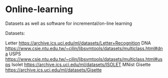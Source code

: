 # Online-learning
Datasets as well as software for incremental/on-line learning

Datasets:

Letter  https://archive.ics.uci.edu/ml/datasets/Letter+Recognition
DNA     https://www.csie.ntu.edu.tw/~cjlin/libsvmtools/datasets/multiclass.html#dna
USPS    https://www.csie.ntu.edu.tw/~cjlin/libsvmtools/datasets/multiclass.html#usps
Isolet  https://archive.ics.uci.edu/ml/datasets/ISOLET
MNist
Gisette https://archive.ics.uci.edu/ml/datasets/Gisette
